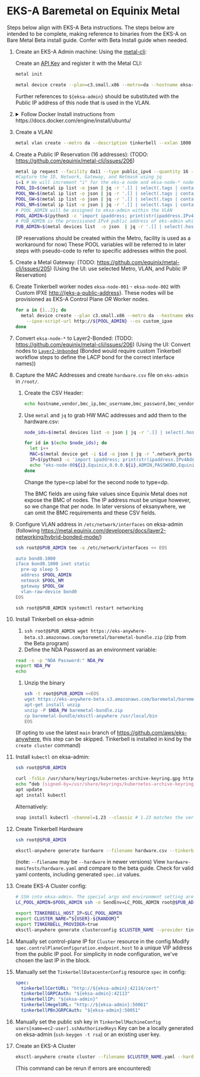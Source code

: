 # EKS-A Baremetal on Equinix Metal

Steps below align with EKS-A Beta instructions. The steps below are intended to be complete, making reference to binaries from the EKS-A on Bare Metal Beta install guide. Confer with Beta Install guide when needed.

1. Create an EKS-A Admin machine:
   Using the [metal-cli](https://github.com/equinix/metal-cli):

   Create an [API Key](https://console.equinix.com/users/-/api-keys) and register it with the Metal CLI:

   ```sh
   metal init
   ```

   ```sh
   metal device create --plan=c3.small.x86 --metro=da --hostname eksa-admin --operating-system ubuntu_20_04
   ```

   Further references to `${eksa-admin}` should be substituted with the Public IP address of this node that is used in the VLAN.

1. <details><summary>Follow Docker Install instructions from https://docs.docker.com/engine/install/ubuntu/</summary>
   ```sh
   sudo apt-get remove docker docker-engine docker.io containerd runc
   ```
   This will have no effect on Equinix Metal, none of these packages are installed.

   ```sh
    sudo apt-get update
    sudo apt-get install \
      ca-certificates \
      curl \
      gnupg \
      lsb-release
    ```

    On Equinix Metal, only ca-certificates will be installed.

    ```sh
    sudo mkdir -p /etc/apt/keyrings
    curl -fsSL https://download.docker.com/linux/ubuntu/gpg | sudo gpg --dearmor -o /etc/apt/keyrings/docker.gpg
    ```

    ```sh
    echo "deb [arch=$(dpkg --print-architecture) signed-by=/etc/apt/keyrings/docker.gpg] https://download.docker.com/linux/ubuntu $(lsb_release -cs) stable" | sudo tee /etc/apt/sources.list.d/docker.list > /dev/null
    ```

    ```sh
    sudo apt-get update
    sudo apt-get install docker-ce docker-ce-cli containerd.io docker-compose-plugin
    ```

    </details>
1. Create a VLAN:

     ```sh
     metal vlan create --metro da --description tinkerbell --vxlan 1000
     ```

1. Create a Public IP Reservation (16 addresses): (TODO: <https://github.com/equinix/metal-cli/issues/206>)

     ```sh
     metal ip request --facility da11 --type public_ipv4 --quantity 16 --tags eksa
     #Capture the ID, Network, Gateway, and Netmask using jq
     i=1 # We will increment "i" for the eks-a node and eksa-node-* nodes
     POOL_ID=$(metal ip list -o json | jq -r '.[] | select(.tags | contains(["eksa"]))? | .id')
     POOL_NW=$(metal ip list -o json | jq -r '.[] | select(.tags | contains(["eksa"]))? | .network')
     POOL_GW=$(metal ip list -o json | jq -r '.[] | select(.tags | contains(["eksa"]))? | .gateway')
     POOL_NM=$(metal ip list -o json | jq -r '.[] | select(.tags | contains(["eksa"]))? | .netmask')
     # POOL_ADMIN will be assigned to eksa-admin within the VLAN
     POOL_ADMIN=$(python3 -c 'import ipaddress; print(str(ipaddress.IPv4Address("'${POOL_GW}'")+'$i'))')
     # PUB_ADMIN is the provisioned IPv4 public address of eks-admin which we can use with ssh
     PUB_ADMIN=$(metal devices list  -o json  | jq -r '.[] | select(.hostname=="eksa-admin") | .ip_addresses [] | select(contains({"public":true,"address_family":4})) | .address')
     ```

     (IP reservations should be created within the Metro, facility is used as a workaround for now)
     These POOL variables will be referred to in later steps with pseudo-code to refer to specific addresses within the pool.
1. Create a Metal Gateway: (TODO: <https://github.com/equinix/metal-cli/issues/205>)
     (Using the UI: use selected Metro, VLAN, and Public IP Reservation)
1. Create Tinkerbell worker nodes `eksa-node-001` - `eksa-node-002` with Custom IPXE <http://{eks-a-public-address>}. These nodes will be provisioned as EKS-A Control Plane *OR* Worker nodes.

     ```sh
     for a in {1..2}; do
       metal device create --plan c3.small.x86 --metro da --hostname eksa-node-00$a \
         --ipxe-script-url http://${POOL_ADMIN} --os custom_ipxe
     done
     ```

1. Convert `eksa-node-*` to Layer2-Bonded: (TODO: <https://github.com/equinix/metal-cli/issues/206>)
     (Using the UI: Convert nodes to [`Layer2-Unbonded`](https://metal.equinix.com/developers/docs/layer2-networking/layer2-mode/#converting-to-layer-2-unbonded-mode) (Bonded would require custom Tinkerbell workflow steps to define the LACP bond for the correct interface names))
1. Capture the MAC Addresses and create `hardware.csv` file on `eks-admin` in `/root/`.
   1. Create the CSV Header:

      ```sh
      echo hostname,vendor,bmc_ip,bmc_username,bmc_password,bmc_vendor,mac,ip_address,gateway,netmask,nameservers,disk,labels > hardware.csv
      ```

   1. Use `metal` and `jq` to grab HW MAC addresses and add them to the hardware.csv:

      ```sh
      node_ids=$(metal devices list -o json | jq -r '.[] | select(.hostname | startswith("eksa-node")) | .id')

      for id in $(echo $node_ids); do
        let i++
        MAC=$(metal device get -i $id -o json | jq -r ‘.network_ports | .[] | select(.name == “eth0”) | .data.mac’)
        IP=$(python3 -c 'import ipaddress; print(str(ipaddress.IPv4Address("'${POOL_GW}'")+'$i'))')
        echo "eks-node-00${i},Equinix,0.0.0.${i},ADMIN,PASSWORD,Equinix,${MAC},${IP},${POOL_GW},${POOL_NM},8.8.8.8,/dev/sda,type=cp" >> hardware.csv
      done
      ```

      Change the type=cp label for the second node to type=dp.

      The BMC fields are using fake values since Equinix Metal does not expose the BMC of nodes. The IP address must be unique however, so we change that per node. In later versions of eksanywhere, we can omit the BMC requirements and these CSV fields.

1. Configure VLAN address in `/etc/network/interfaces` on eksa-admin (following <https://metal.equinix.com/developers/docs/layer2-networking/hybrid-bonded-mode/>)

      ```sh
      ssh root@$PUB_ADMIN tee -a /etc/network/interfaces << EOS

      auto bond0.1000
      iface bond0.1000 inet static
        pre-up sleep 5
        address $POOL_ADMIN
        netmask $POOL_NM
        gateway $POOL_GW
        vlan-raw-device bond0
      EOS
      ```

      `ssh root@$PUB_ADMIN systemctl restart networking`
1. Install Tinkerbell on eksa-admin
    1. `ssh root@$PUB_ADMIN wget https://eks-anywhere-beta.s3.amazonaws.com/baremetal/baremetal-bundle.zip` (zip from the Beta program)
    1. Define the NDA Password as an environment variable:

      ```sh
      read -s -p "NDA Password:" NDA_PW
      export NDA_PW
      echo
      ```

    1. Unzip the binary

       ```sh
       ssh -t root@$PUB_ADMIN <<EOS
       wget https://eks-anywhere-beta.s3.amazonaws.com/baremetal/baremetal-bundle.zip
       apt-get install unzip
       unzip -P $NDA_PW baremetal-bundle.zip
       cp baremetal-bundle/eksctl-anywhere /usr/local/bin
       EOS
       ```

   (If opting to use the latest `main` branch of <https://github.com/aws/eks-anywhere>, this step can be skipped. Tinkerbell is installed in kind by the `create cluster` command)
1. Install `kubectl` on eksa-admin:

   ```sh
   ssh root@$PUB_ADMIN
   ```

   ```sh
   curl -fsSLo /usr/share/keyrings/kubernetes-archive-keyring.gpg https://packages.cloud.google.com/apt/doc/apt-key.gpg
   echo “deb [signed-by=/usr/share/keyrings/kubernetes-archive-keyring.gpg] https://apt.kubernetes.io/ kubernetes-xenial main” | sudo tee /etc/apt/sources.list.d/kubernetes.list
   apt update
   apt install kubectl
   ```

   Alternatively:

   ```sh
   snap install kubectl -channel=1.23 --classic # 1.23 matches the version used in the eks-anywhere repo
   ```

1. Create Tinkerbell Hardware

      ```sh
      ssh root@$PUB_ADMIN
      ```

      ```sh
      eksctl-anywhere generate hardware --filename hardware.csv --tinkerbell-ip ${eksa-admin}
      ```

      (note: `--filename` may be `--hardware` in newer versions)
      View `hardware-manifests/hardware.yaml` and compare to the beta guide. Check for valid yaml contents, including generated `spec.id` values.
1. Create EKS-A Cluster config:

      ```sh
      # SSH into eksa-admin. The special args and environment setting are just tricks to plumb $POOL_ADMIN into the eksa-admin environment.
      LC_POOL_ADMIN=$POOL_ADMIN ssh -o SendEnv=LC_POOL_ADMIN root@$PUB_ADMIN
      ```

      ```sh
      export TINKERBELL_HOST_IP=$LC_POOL_ADMIN
      export CLUSTER_NAME=“${USER}-${RANDOM}”
      export TINKERBELL_PROVIDER=true
      eksctl-anywhere generate clusterconfig $CLUSTER_NAME --provider tinkerbell > $CLUSTER_NAME.yaml
      ```

1. Manually set control-plane IP for `Cluster` resource in the config
      Modify `spec.controlPlaneConfiguration.endpoint.host` to a unique VIP address from the public IP pool. For simplicity in node configuration, we've chosen the last IP in the block.
1. Manually set the `TinkerbellDatacenterConfig` resource `spec` in config:

      ```yaml
      spec:
        tinkerbellCertURL: "http://${eksa-admin}:42114/cert"
        tinkerbellGRPCAuth: "${eksa-admin}:42113"
        tinkerbellIP: "${eksa-admin}"
        tinkerbellHegelURL: "http://${eksa-admin}:50061"
        tinkerbellPBnJGRPCAuth: "${eksa-admin}:50051"
      ```

1. Manually set the public ssh key in `TinkerbellMachineConfig` `users[name=ec2-user].sshAuthorizedKeys`
      Key can be a locally generated on eksa-admin (`ssh-keygen -t rsa`) or an existing user key.
1. Create an EKS-A Cluster

      ```sh
      eksctl-anywhere create cluster --filename $CLUSTER_NAME.yaml --hardwarefile hardware-manifests/hardware.yaml --skip-power-actions --force-cleanup
      ```

      (This command can be rerun if errors are encountered)
